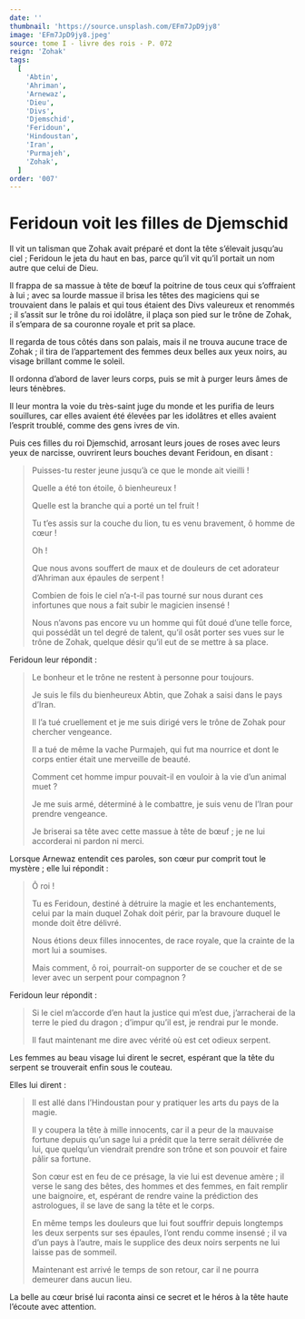 ```yaml
---
date: ''
thumbnail: 'https://source.unsplash.com/EFm7JpD9jy8'
image: 'EFm7JpD9jy8.jpeg'
source: tome I - livre des rois - P. 072
reign: 'Zohak'
tags:
  [
    'Abtin',
    'Ahriman',
    'Arnewaz',
    'Dieu',
    'Divs',
    'Djemschid',
    'Feridoun',
    'Hindoustan',
    'Iran',
    'Purmajeh',
    'Zohak',
  ]
order: '007'
---
```


# Feridoun voit les filles de Djemschid

Il vit un talisman que Zohak avait préparé et dont la tête s’élevait jusqu’au ciel ; Feridoun le jeta du haut en bas, parce qu’il vit qu’il portait un nom autre que celui de Dieu.

Il frappa de sa massue à tête de bœuf la poitrine de tous ceux qui s’offraient à lui ; avec sa lourde massue il brisa les têtes des magiciens qui se trouvaient dans le palais et qui tous étaient des Divs valeureux et renommés ; il s’assit sur le trône du roi idolâtre, il plaça son pied sur le trône de Zohak, il s’empara de sa couronne royale et prit sa place.

Il regarda de tous côtés dans son palais, mais il ne trouva aucune trace de Zohak ; il tira de l’appartement des femmes deux belles aux yeux noirs, au visage brillant comme le soleil.

Il ordonna d’abord de laver leurs corps, puis se mit à purger leurs âmes de leurs ténèbres.

Il leur montra la voie du très-saint juge du monde et les purifia de leurs souillures, car elles avaient été élevées par les idolâtres et elles avaient l’esprit troublé, comme des gens ivres de vin.

Puis ces filles du roi Djemschid, arrosant leurs joues de roses avec leurs yeux de narcisse, ouvrirent leurs bouches devant Feridoun, en disant :

> Puisses-tu rester jeune jusqu’à ce que le monde ait vieilli !
>
> Quelle a été ton étoile, ô bienheureux !
>
> Quelle est la branche qui a porté un tel fruit !
>
> Tu t’es assis sur la couche du lion, tu es venu bravement, ô homme de cœur !
>
> Oh !
>
> Que nous avons souffert de maux et de douleurs de cet adorateur d’Ahriman aux épaules de serpent !
>
> Combien de fois le ciel n’a-t-il pas tourné sur nous durant ces infortunes que nous a fait subir le magicien insensé !
>
> Nous n’avons pas encore vu un homme qui fût doué d’une telle force, qui possédât un tel degré de talent, qu’il osât porter ses vues sur le trône de Zohak, quelque désir qu’il eut de se mettre à sa place.

Feridoun leur répondit :

> Le bonheur et le trône ne restent à personne pour toujours.
>
> Je suis le fils du bienheureux Abtin, que Zohak a saisi dans le pays d’Iran.
>
> Il l’a tué cruellement et je me suis dirigé vers le trône de Zohak pour chercher vengeance.
>
> Il a tué de même la vache Purmajeh, qui fut ma nourrice et dont le corps entier était une merveille de beauté.
>
> Comment cet homme impur pouvait-il en vouloir à la vie d’un animal muet ?
>
> Je me suis armé, déterminé à le combattre, je suis venu de l’Iran pour prendre vengeance.
>
> Je briserai sa tête avec cette massue à tête de bœuf ; je ne lui accorderai ni pardon ni merci.

Lorsque Arnewaz entendit ces paroles, son cœur pur comprit tout le mystère ; elle lui répondit :

> Ô roi !
>
> Tu es Feridoun, destiné à détruire la magie et les enchantements, celui par la main duquel Zohak doit périr, par la bravoure duquel le monde doit être délivré.
>
> Nous étions deux filles innocentes, de race royale, que la crainte de la mort lui a soumises.
>
> Mais comment, ô roi, pourrait-on supporter de se coucher et de se lever avec un serpent pour compagnon ?

Feridoun leur répondit :

> Si le ciel m’accorde d’en haut la justice qui m’est due, j’arracherai de la terre le pied du dragon ; d’impur qu’il est, je rendrai pur le monde.
>
> Il faut maintenant me dire avec vérité où est cet odieux serpent.

Les femmes au beau visage lui dirent le secret, espérant que la tête du serpent se trouverait enfin sous le couteau.

Elles lui dirent :

> Il est allé dans l’Hindoustan pour y pratiquer les arts du pays de la magie.
>
> Il y coupera la tête à mille innocents, car il a peur de la mauvaise fortune depuis qu’un sage lui a prédit que la terre serait délivrée de lui, que quelqu’un viendrait prendre son trône et son pouvoir et faire pâlir sa fortune.
>
> Son cœur est en feu de ce présage, la vie lui est devenue amère ; il verse le sang des bêtes, des hommes et des femmes, en fait remplir une baignoire, et, espérant de rendre vaine la prédiction des astrologues, il se lave de sang la tête et le corps.
>
> En même temps les douleurs que lui fout souffrir depuis longtemps les deux serpents sur ses épaules, l’ont rendu comme insensé ; il va d’un pays à l’autre, mais le supplice des deux noirs serpents ne lui laisse pas de sommeil.
>
> Maintenant est arrivé le temps de son retour, car il ne pourra demeurer dans aucun lieu.

La belle au cœur brisé lui raconta ainsi ce secret et le héros à la tête haute l’écoute avec attention.

